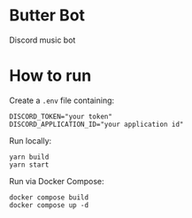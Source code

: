 # Butter Bot

Discord music bot

# How to run

Create a `.env` file containing:
```
DISCORD_TOKEN="your token"
DISCORD_APPLICATION_ID="your application id"
```

Run locally:
```
yarn build
yarn start
```

Run via Docker Compose:
```
docker compose build
docker compose up -d
```
